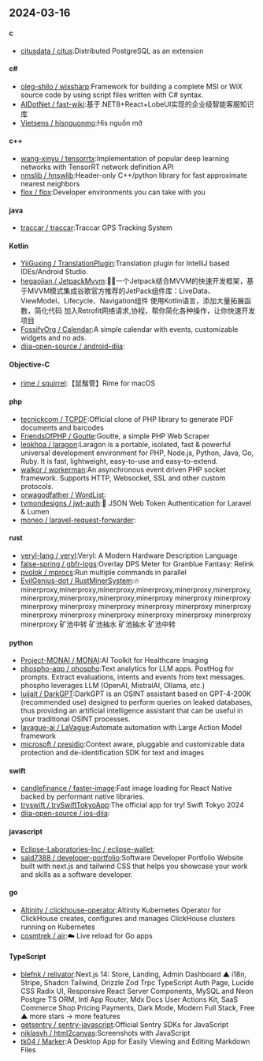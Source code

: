 ## 2024-03-16
#### c
* [citusdata / citus](https://github.com/citusdata/citus):Distributed PostgreSQL as an extension
#### c#
* [oleg-shilo / wixsharp](https://github.com/oleg-shilo/wixsharp):Framework for building a complete MSI or WiX source code by using script files written with C# syntax.
* [AIDotNet / fast-wiki](https://github.com/AIDotNet/fast-wiki):基于.NET8+React+LobeUI实现的企业级智能客服知识库
* [Vietsens / hisnguonmo](https://github.com/Vietsens/hisnguonmo):His nguồn mở
#### c++
* [wang-xinyu / tensorrtx](https://github.com/wang-xinyu/tensorrtx):Implementation of popular deep learning networks with TensorRT network definition API
* [nmslib / hnswlib](https://github.com/nmslib/hnswlib):Header-only C++/python library for fast approximate nearest neighbors
* [flox / flox](https://github.com/flox/flox):Developer environments you can take with you
#### java
* [traccar / traccar](https://github.com/traccar/traccar):Traccar GPS Tracking System
#### Kotlin
* [YiiGuxing / TranslationPlugin](https://github.com/YiiGuxing/TranslationPlugin):Translation plugin for IntelliJ based IDEs/Android Studio.
* [hegaojian / JetpackMvvm](https://github.com/hegaojian/JetpackMvvm):🐔🏀一个Jetpack结合MVVM的快速开发框架，基于MVVM模式集成谷歌官方推荐的JetPack组件库：LiveData、ViewModel、Lifecycle、Navigation组件 使用Kotlin语言，添加大量拓展函数，简化代码 加入Retrofit网络请求,协程，帮你简化各种操作，让你快速开发项目
* [FossifyOrg / Calendar](https://github.com/FossifyOrg/Calendar):A simple calendar with events, customizable widgets and no ads.
* [diia-open-source / android-diia](https://github.com/diia-open-source/android-diia):
#### Objective-C
* [rime / squirrel](https://github.com/rime/squirrel):【鼠鬚管】Rime for macOS
#### php
* [tecnickcom / TCPDF](https://github.com/tecnickcom/TCPDF):Official clone of PHP library to generate PDF documents and barcodes
* [FriendsOfPHP / Goutte](https://github.com/FriendsOfPHP/Goutte):Goutte, a simple PHP Web Scraper
* [leokhoa / laragon](https://github.com/leokhoa/laragon):Laragon is a portable, isolated, fast & powerful universal development environment for PHP, Node.js, Python, Java, Go, Ruby. It is fast, lightweight, easy-to-use and easy-to-extend.
* [walkor / workerman](https://github.com/walkor/workerman):An asynchronous event driven PHP socket framework. Supports HTTP, Websocket, SSL and other custom protocols.
* [orwagodfather / WordList](https://github.com/orwagodfather/WordList):
* [tymondesigns / jwt-auth](https://github.com/tymondesigns/jwt-auth):🔐 JSON Web Token Authentication for Laravel & Lumen
* [moneo / laravel-request-forwarder](https://github.com/moneo/laravel-request-forwarder):
#### rust
* [veryl-lang / veryl](https://github.com/veryl-lang/veryl):Veryl: A Modern Hardware Description Language
* [false-spring / gbfr-logs](https://github.com/false-spring/gbfr-logs):Overlay DPS Meter for Granblue Fantasy: Relink
* [pvolok / mprocs](https://github.com/pvolok/mprocs):Run multiple commands in parallel
* [EvilGenius-dot / RustMinerSystem](https://github.com/EvilGenius-dot/RustMinerSystem):🔥minerproxy,minerproxy,minerproxy,minerproxy,minerproxy,minerproxy,minerproxy,minerproxy,minerproxy,minerproxy minerproxy minerproxy minerproxy minerproxy minerproxy minerproxy minerproxy minerproxy minerproxy minerproxy minerproxy minerproxy minerproxy minerproxy minerproxy 矿池中转 矿池抽水 矿池抽水 矿池中转
#### python
* [Project-MONAI / MONAI](https://github.com/Project-MONAI/MONAI):AI Toolkit for Healthcare Imaging
* [phospho-app / phospho](https://github.com/phospho-app/phospho):Text analytics for LLM apps. PostHog for prompts. Extract evaluations, intents and events from text messages. phospho leverages LLM (OpenAI, MistralAI, Ollama, etc.)
* [luijait / DarkGPT](https://github.com/luijait/DarkGPT):DarkGPT is an OSINT assistant based on GPT-4-200K (recommended use) designed to perform queries on leaked databases, thus providing an artificial intelligence assistant that can be useful in your traditional OSINT processes.
* [lavague-ai / LaVague](https://github.com/lavague-ai/LaVague):Automate automation with Large Action Model framework
* [microsoft / presidio](https://github.com/microsoft/presidio):Context aware, pluggable and customizable data protection and de-identification SDK for text and images
#### swift
* [candlefinance / faster-image](https://github.com/candlefinance/faster-image):Fast image loading for React Native backed by performant native libraries.
* [tryswift / trySwiftTokyoApp](https://github.com/tryswift/trySwiftTokyoApp):The official app for try! Swift Tokyo 2024
* [diia-open-source / ios-diia](https://github.com/diia-open-source/ios-diia):
#### javascript
* [Eclipse-Laboratories-Inc / eclipse-wallet](https://github.com/Eclipse-Laboratories-Inc/eclipse-wallet):
* [said7388 / developer-portfolio](https://github.com/said7388/developer-portfolio):Software Developer Portfolio Website built with next.js and tailwind CSS that helps you showcase your work and skills as a software developer.
#### go
* [Altinity / clickhouse-operator](https://github.com/Altinity/clickhouse-operator):Altinity Kubernetes Operator for ClickHouse creates, configures and manages ClickHouse clusters running on Kubernetes
* [cosmtrek / air](https://github.com/cosmtrek/air):☁️ Live reload for Go apps
#### TypeScript
* [blefnk / relivator](https://github.com/blefnk/relivator):Next.js 14: Store, Landing, Admin Dashboard ▲ i18n, Stripe, Shadcn Tailwind, Drizzle Zod Trpc TypeScript Auth Page, Lucide CSS Radix UI, Responsive React Server Components, MySQL and Neon Postgre TS ORM, Intl App Router, Mdx Docs User Actions Kit, SaaS Commerce Shop Pricing Payments, Dark Mode, Modern Full Stack, Free ▲ more stars → more features
* [getsentry / sentry-javascript](https://github.com/getsentry/sentry-javascript):Official Sentry SDKs for JavaScript
* [niklasvh / html2canvas](https://github.com/niklasvh/html2canvas):Screenshots with JavaScript
* [tk04 / Marker](https://github.com/tk04/Marker):A Desktop App for Easily Viewing and Editing Markdown Files
